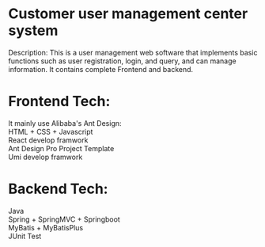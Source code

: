 # Customer user management center system
Description:
This is a user management web software that implements basic functions such as user registration, login, and query, and can manage information. It contains complete Frontend and backend.

# Frontend Tech:
It mainly use Alibaba's Ant Design:  
      HTML + CSS + Javascript  
      React develop framwork  
      Ant Design Pro Project Template  
      Umi develop framwork
  
# Backend Tech:
  Java  
  Spring + SpringMVC + Springboot  
  MyBatis + MyBatisPlus  
  JUnit Test
      

